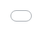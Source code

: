 ```yaml
---
layout: post
title: "[앨범]"
author: "undefined"
thumbnail: "https://www.allkpop.com/upload/2021/01/content/312144/thumb/1612147486-image.png"
tags: 
---
```



![image](https://www.allkpop.com/upload/2021/01/content/312144/1612147486-image.png)

[이 리뷰는 필자는 물론 모든 케이팝의 의견을 반영하지 않습니다.]

트랙 목록:


<div class="video_wrapper" style="padding-top: 56.25%;">
    <iframe src="https://open.spotify.com/embed/album/3aqj5OK6GGIZ1Bejw7g0JW" width="560" height="270" frameborder="0" allowtransparency="true" allow="encrypted-media"></iframe>
</div>


1. 난 멋지지 않아

2. 착한 소녀

3. 창 표시

4. 파티, 느낌, 사랑 (Feat) 여명)

5. 플라워 샤워

![image](https://www.allkpop.com/upload/2021/01/content/312146/1612147564-hyuna-i27m-not-cool-d-day-teaser-gif-1.gif)

드디어 현아의 새로운 음악이 나왔습니다! 현아는 지금까지 몇 달 동안 꾸준히 컴백을 놀려왔고, 마침내 새로운 미니앨범과 용감한 발언인 "I`m Not Cool"로 돌아왔다. 타이틀곡은 `난 쿨하지 않아`라는 타이틀이 붙었고, 현아 특유의 아티스트로서의 차별성을 살린 통통 튀는 댄스곡이다. 이 노래는 재미있고 활기차지만 현아 자신의 정신건강을 반영하는 더 깊은 의미를 담고 있다. 약간 소리의 향수를 불러일으키는 이 노래는 새로운 현아 클래식으로 마음이 가볍고 즐겁다.

![image](https://www.allkpop.com/upload/2021/01/content/312147/1612147638-hyuna-i27m-not-cool-d-1-teaser-gif.gif)

`굿걸`은 랩과 노래가 어우러져 흥겹고 흥겹다. 현아는 이런 퍼포먼스 실력을 정말 잘 지휘하는 데 항상 유일무이한 특기를 지녔고, `GOOD GIRL`은 둘 다의 밸런스가 좋다. 곡의 단 하나의 측면은 전자붕괴일 뿐 현아의 보컬 때문은 아니다.

"Show Window"는 이전의 다른 두 트랙보다 훨씬 더 편안한 다운 템포의 노래이다. 그 노래는 좀 더 표준적인 노래 스타일을 특징으로 하고 사실 듣기에 정말 즐겁습니다. 주로 현아의 흥미로운 보컬 실트를 듣는 데 익숙하지만, 이 노래는 정말 맨 뼈이며 쇼맨십보다는 퍼포먼스에 초점을 맞추어 그녀의 화려한 콘셉트를 지구로 불러온다.

![image](https://www.allkpop.com/upload/2021/01/content/312147/1612147638-hyuna-i27m-not-cool-d-day-teaser-gif-2.gif)

`Party, Feel, Love`에는 다름 아닌 현아의 남자친구이자 동료 레이블메이트인 여명이 등장한다. R로

이 미니앨범을 완성하는 것은 미래의 팝송인 "FLOWER SHOWER"이다. 업비트, 행복, 즐거움 - "FLOWER SHOWER"는 내가 전에 들어본 적이 없는 것과 같은 흥미롭고 기발한 진행 과정을 가지고 있다. 이게 틱톡 댄스곡이 되는 게 보여요.

MV 검토


<div class="video_wrapper" style="padding-top: 56.25%;">
    <iframe width="100%" height="100%" src="//www.youtube.com/embed/_yXEnhyOTQo" frameborder="0" allowfullscreen="" style="position: absolute; top: 0px; left: 0px; width: 100%; height: 100%;"></iframe>
</div>


`난 멋지지 않아` 뮤직비디오에서 현아는 그녀만의 독특한 미학에 총력을 기울인다. 단색 세트부터 섬세하게 디테일한 의상과 댄스 앙상블까지 전 MV가 특유의 현아 스타일을 담아내고 있다. MV는 시각적으로 화려하면서도 심플한 감각을 유지하여 전체 MV가 즐길 수 있는 즐거움을 선사합니다. 특히 현아의 독특한 안무는 영상의 임팩트가 머릿속에 박히게 하는 데 도움을 주는 초점이다. 정교한 세트와 백업 댄서, 현아의 스핀키 퍼포먼스가 어우러져 상쾌한 숨결을 선사한다. 간단하지만 효과적입니다.

MV 점수:


<div class="video_wrapper" style="padding-top: 56.25%;">
    <iframe src="https://embed.music.apple.com/us/album/im-not-cool-ep/1550034889?app=music&amp;itsct=music_box&amp;itscg=30200&amp;ct=albums_i%E2%80%99m_not_cool___ep&amp;ls=1" height="650px" frameborder="0" sandbox="allow-forms allow-popups allow-same-origin allow-scripts allow-top-navigation-by-user-activation" allow="autoplay *; encrypted-media *;" style="width: 100%; max-width: 600px; overflow: hidden; border-radius: 10px; background: transparent;"></iframe>
</div>


MV 관련성...8

MV 프로덕션...8

MV 개념……8

MV 점수: 8.0

앨범 점수:

앨범 제작...8

앨범 컨셉……8

트랙리스트…………………8

앨범 점수: 8.0

전체: 8.0

![image](https://tools.applemediaservices.com/api/badges/listen-on-apple-music/badge/en-US?size=250x83&releaseDate=1611792000&h=e136c7b2e852fff06c53d026cb832c5b)
